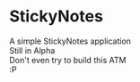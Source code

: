 # StickyNotes
A simple StickyNotes application<br>
Still in Alpha<br>
Don't even try to build this ATM<br>
:P
